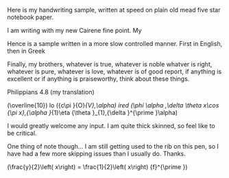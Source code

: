 Here is my handwriting sample, written at speed on plain old mead five star notebook paper.

I am writing with my new Cairene fine point. My

Hence is a sample written in a more slow controlled manner. First in English, then in Greek

Finally, my brothers, whatever is true, whatever is noble whatver is right, whatever is pure, whatever is love, whatever is of good report, if anything is excellent or if anything is praiseworthy, think about these things.

Philippians 4.8 (my translation)

\(\overline{10}\)  lo  \({c\pi }{O}_{V},\alpha\)  ired  \(\phi \alpha ,\delta \theta x\cos {\pi x},{\alpha }_{1}\eta {\theta }_{1},{\delta }^{\prime }\alpha\)

I would greatly welcome any input. I am quite thick skinned, so feel like to be critical.

One thing of note though... I am still getting used to the rib on this pen, so I have had a few more skipping issues than I usually do. Thanks.

\(\frac{y}{2}\left( x\right)  = \frac{1}{2}\left( x\right) {f}^{\prime }\)

